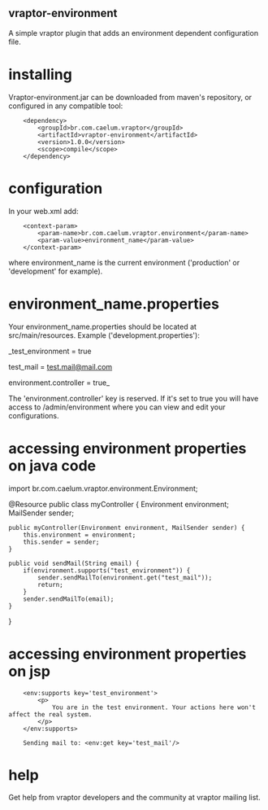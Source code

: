## vraptor-environment

A simple vraptor plugin that adds an environment dependent configuration file.

# installing

Vraptor-environment.jar can be downloaded from maven's repository, or configured in any compatible tool:

		<dependency>
			<groupId>br.com.caelum.vraptor</groupId>
			<artifactId>vraptor-environment</artifactId>
			<version>1.0.0</version>
			<scope>compile</scope>
		</dependency>
		
# configuration

In your web.xml add:

		<context-param>
			<param-name>br.com.caelum.vraptor.environment</param-name>
			<param-value>environment_name</param-value>
		</context-param>
		
where environment_name is the current environment ('production' or 'development' for example).

# environment_name.properties

Your environment_name.properties should be located at src/main/resources. Example ('development.properties'):

_test_environment = true

test_mail = test.mail@mail.com

environment.controller = true_

The 'environment.controller' key is reserved. If it's set to true you will have access to /admin/environment where you can view and edit your configurations.

# accessing environment properties on java code

import br.com.caelum.vraptor.environment.Environment;

@Resource
public class myController {
	Environment environment;
	MailSender sender;

	public myController(Environment environment, MailSender sender) {
		this.environment = environment;
		this.sender = sender;
	}
	
	public void sendMail(String email) {
		if(environment.supports("test_environment")) {
			sender.sendMailTo(environment.get("test_mail"));
			return;
		}
		sender.sendMailTo(email);
	}
}

# accessing environment properties on jsp

		<env:supports key='test_environment'>
			<p>
				You are in the test environment. Your actions here won't affect the real system.
			</p>
		</env:supports>
		
		Sending mail to: <env:get key='test_mail'/>
		
# help

Get help from vraptor developers and the community at vraptor mailing list.
